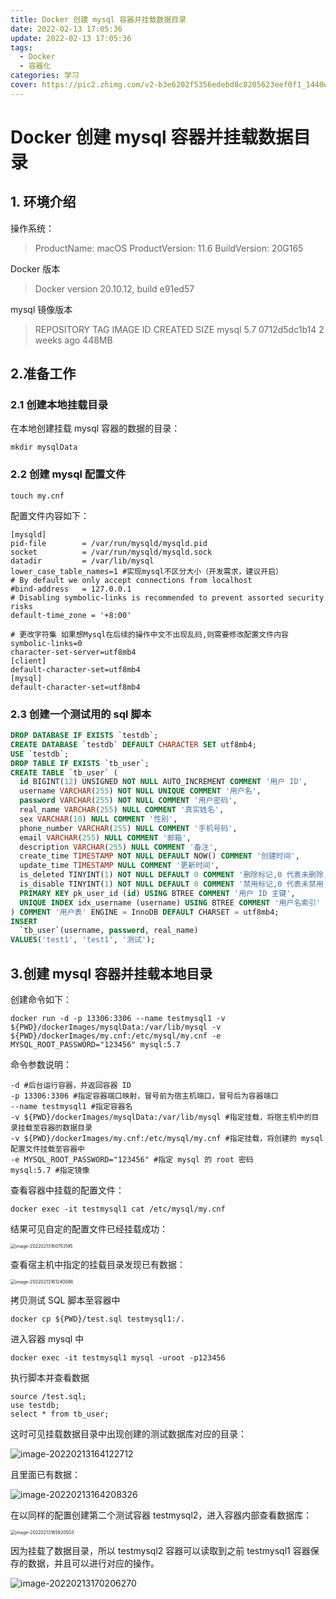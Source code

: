 ```yaml
---
title: Docker 创建 mysql 容器并挂载数据目录
date: 2022-02-13 17:05:36
update: 2022-02-13 17:05:36
tags: 
  - Docker
  - 容器化
categories: 学习
cover: https://pic2.zhimg.com/v2-b3e6202f5356edebd8c8205623eef0f1_1440w.jpg?source=172ae18b
---
```


# Docker 创建 mysql 容器并挂载数据目录

## 1. 环境介绍

操作系统：

> ProductName:	macOS
> ProductVersion:	11.6
> BuildVersion:	20G165

Docker 版本

> Docker version 20.10.12, build e91ed57

mysql 镜像版本

> REPOSITORY   TAG       IMAGE ID       CREATED       SIZE
> mysql        5.7       0712d5dc1b14   2 weeks ago   448MB

## 2.准备工作

### 2.1 创建本地挂载目录

在本地创建挂载 mysql 容器的数据的目录：

```shell
mkdir mysqlData
```

### 2.2 创建 mysql 配置文件

```shell
touch my.cnf
```

配置文件内容如下：

```shell
[mysqld]
pid-file        = /var/run/mysqld/mysqld.pid
socket          = /var/run/mysqld/mysqld.sock
datadir         = /var/lib/mysql
lower_case_table_names=1 #实现mysql不区分大小（开发需求，建议开启）
# By default we only accept connections from localhost
#bind-address   = 127.0.0.1
# Disabling symbolic-links is recommended to prevent assorted security risks
default-time_zone = '+8:00'

# 更改字符集 如果想Mysql在后续的操作中文不出现乱码,则需要修改配置文件内容
symbolic-links=0
character-set-server=utf8mb4
[client]
default-character-set=utf8mb4
[mysql]
default-character-set=utf8mb4
```

### 2.3 创建一个测试用的 sql 脚本

```sql
DROP DATABASE IF EXISTS `testdb`;
CREATE DATABASE `testdb` DEFAULT CHARACTER SET utf8mb4;
USE `testdb`;
DROP TABLE IF EXISTS `tb_user`;
CREATE TABLE `tb_user` (
  id BIGINT(12) UNSIGNED NOT NULL AUTO_INCREMENT COMMENT '用户 ID',
  username VARCHAR(255) NOT NULL UNIQUE COMMENT '用户名',
  password VARCHAR(255) NOT NULL COMMENT '用户密码',
  real_name VARCHAR(255) NULL COMMENT '真实姓名',
  sex VARCHAR(10) NULL COMMENT '性别',
  phone_number VARCHAR(255) NULL COMMENT '手机号码',
  email VARCHAR(255) NULL COMMENT '邮箱',
  description VARCHAR(255) NULL COMMENT '备注',
  create_time TIMESTAMP NOT NULL DEFAULT NOW() COMMENT '创建时间',
  update_time TIMESTAMP NULL COMMENT '更新时间',
  is_deleted TINYINT(1) NOT NULL DEFAULT 0 COMMENT '删除标记,0 代表未删除,1 代表已删除',
  is_disable TINYINT(1) NOT NULL DEFAULT 0 COMMENT '禁用标记,0 代表未禁用,1 代表已禁用',
  PRIMARY KEY pk_user_id (id) USING BTREE COMMENT '用户 ID 主键',
  UNIQUE INDEX idx_username (username) USING BTREE COMMENT '用户名索引'
) COMMENT '用户表' ENGINE = InnoDB DEFAULT CHARSET = utf8mb4;
INSERT
  `tb_user`(username, password, real_name)
VALUES('test1', 'test1', '测试');
```



## 3.创建 mysql 容器并挂载本地目录

创建命令如下：

```shell
docker run -d -p 13306:3306 --name testmysql1 -v ${PWD}/dockerImages/mysqlData:/var/lib/mysql -v ${PWD}/dockerImages/my.cnf:/etc/mysql/my.cnf -e MYSQL_ROOT_PASSWORD="123456" mysql:5.7
```

命令参数说明：

```shell
-d #后台运行容器，并返回容器 ID
-p 13306:3306 #指定容器端口映射，冒号前为宿主机端口，冒号后为容器端口
--name testmysql1 #指定容器名
-v ${PWD}/dockerImages/mysqlData:/var/lib/mysql #指定挂载，将宿主机中的目录挂载至容器的数据目录
-v ${PWD}/dockerImages/my.cnf:/etc/mysql/my.cnf #指定挂载，将创建的 mysql 配置文件挂载至容器中
-e MYSQL_ROOT_PASSWORD="123456" #指定 mysql 的 root 密码
mysql:5.7 #指定镜像
```

查看容器中挂载的配置文件：

```shell
docker exec -it testmysql1 cat /etc/mysql/my.cnf
```

结果可见自定的配置文件已经挂载成功：

<img src="https://s2.loli.net/2022/02/13/6hqXbxkQsifOEoP.png" alt="image-20220213160753195" style="zoom:50%;" />

查看宿主机中指定的挂载目录发现已有数据：

<img src="https://s2.loli.net/2022/02/13/LHn1lrQKkSZYayf.png" alt="image-20220213161240086" style="zoom:50%;" />

拷贝测试 SQL 脚本至容器中

```shell
docker cp ${PWD}/test.sql testmysql1:/.
```

进入容器 mysql 中

```shell
docker exec -it testmysql1 mysql -uroot -p123456
```

执行脚本并查看数据

```mysql
source /test.sql;
use testdb;
select * from tb_user;
```

这时可见挂载数据目录中出现创建的测试数据库对应的目录：

![image-20220213164122712](https://s2.loli.net/2022/02/13/GjpzmEesN6qIaZP.png)

且里面已有数据：

![image-20220213164208326](https://s2.loli.net/2022/02/13/OhRaAuWycFDtvdo.png)

在以同样的配置创建第二个测试容器 testmysql2，进入容器内部查看数据库：

<img src="https://s2.loli.net/2022/02/13/wEOlJq38KVrHbZa.png" alt="image-20220213165920503" style="zoom:50%;" />

因为挂载了数据目录，所以 testmysql2 容器可以读取到之前 testmysql1 容器保存的数据，并且可以进行对应的操作。

![image-20220213170206270](https://s2.loli.net/2022/02/13/7r2sOyLYc96whKG.png)
